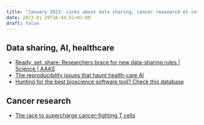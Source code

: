 ```yaml
---
title: "January 2023: Links about data sharing, cancer reasearch et cetera"
date: 2023-01-29T16:44:51+01:00
draft: false
---
```




## Data sharing, AI, healthcare

- [Ready, set, share: Researchers brace for new data-sharing rules | Science | AAAS](https://www.science.org/content/article/ready-set-share-researchers-brace-new-data-sharing-rules)
- [The reproducibility issues that haunt health-care AI](https://www.nature.com/articles/d41586-023-00023-2)
- [Hunting for the best bioscience software tool? Check this database](https://www.nature.com/articles/d41586-023-00053-w)


## Cancer research
- [The race to supercharge cancer-fighting T cells](https://www.nature.com/articles/d41586-023-00177-z)

